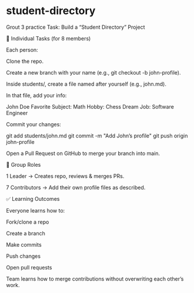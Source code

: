 # student-directory
Grout 3 practice Task: Build a “Student Directory” Project

👥 Individual Tasks (for 8 members)

Each person:

Clone the repo.

Create a new branch with your name (e.g., git checkout -b john-profile).

Inside students/, create a file named after yourself (e.g., john.md).

In that file, add your info:

John Doe
Favorite Subject: Math
Hobby: Chess
Dream Job: Software Engineer


Commit your changes:

git add students/john.md
git commit -m "Add John’s profile"
git push origin john-profile


Open a Pull Request on GitHub to merge your branch into main.

📌 Group Roles

1 Leader → Creates repo, reviews & merges PRs.

7 Contributors → Add their own profile files as described.

✅ Learning Outcomes

Everyone learns how to:

Fork/clone a repo

Create a branch

Make commits

Push changes

Open pull requests

Team learns how to merge contributions without overwriting each other’s work.
